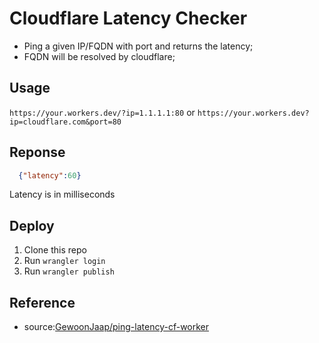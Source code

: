 # Cloudflare Latency Checker

- Ping a given IP/FQDN with port and returns the latency;
- FQDN will be resolved by cloudflare;

## Usage
`https://your.workers.dev/?ip=1.1.1.1:80` or `https://your.workers.dev?ip=cloudflare.com&port=80`

## Reponse
```json
  {"latency":60}
```
Latency is in milliseconds

## Deploy
1. Clone this repo
2. Run `wrangler login`
3. Run `wrangler publish`

## Reference

- source:[GewoonJaap/ping-latency-cf-worker](https://github.com/GewoonJaap/ping-latency-cf-worker)
